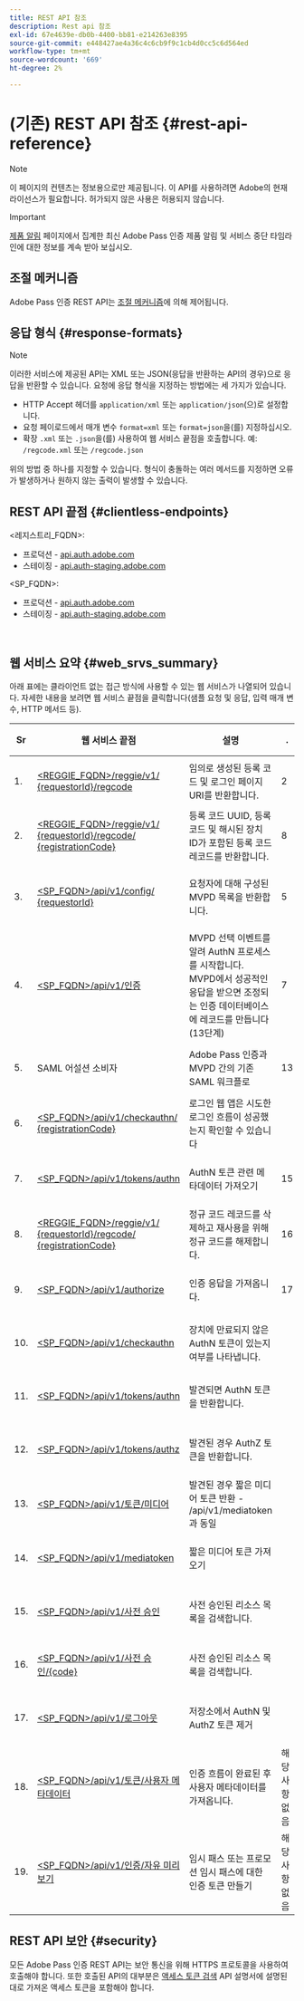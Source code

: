 ```yaml
---
title: REST API 참조
description: Rest api 참조
exl-id: 67e4639e-db0b-4400-bb81-e214263e8395
source-git-commit: e448427ae4a36c4c6cb9f9c1cb4d0cc5c6d564ed
workflow-type: tm+mt
source-wordcount: '669'
ht-degree: 2%

---
```


# (기존) REST API 참조 {#rest-api-reference}

>[!NOTE]
>
>이 페이지의 컨텐츠는 정보용으로만 제공됩니다. 이 API를 사용하려면 Adobe의 현재 라이선스가 필요합니다. 허가되지 않은 사용은 허용되지 않습니다.

>[!IMPORTANT]
>
> [제품 알림](/help/authentication/product-announcements.md) 페이지에서 집계한 최신 Adobe Pass 인증 제품 알림 및 서비스 중단 타임라인에 대한 정보를 계속 받아 보십시오.

## 조절 메커니즘

Adobe Pass 인증 REST API는 [조절 메커니즘](/help/authentication/integration-guide-programmers/throttling-mechanism.md)에 의해 제어됩니다.

## 응답 형식 {#response-formats}


>[!NOTE]
>
> 이러한 서비스에 제공된 API는 XML 또는 JSON(응답을 반환하는 API의 경우)으로 응답을 반환할 수 있습니다. 요청에 응답 형식을 지정하는 방법에는 세 가지가 있습니다.
>
>* HTTP Accept 헤더를 `application/xml` 또는 `application/json`(으)로 설정합니다.
>* 요청 페이로드에서 매개 변수 `format=xml` 또는 `format=json`을(를) 지정하십시오.
>* 확장 `.xml` 또는 `.json`을(를) 사용하여 웹 서비스 끝점을 호출합니다. 예: `/regcode.xml` 또는 `/regcode.json`
>
>위의 방법 중 하나를 지정할 수 있습니다. 형식이 충돌하는 여러 메서드를 지정하면 오류가 발생하거나 원하지 않는 출력이 발생할 수 있습니다.

## REST API 끝점 {#clientless-endpoints}

&lt;레지스트리_FQDN>:

* 프로덕션 - [api.auth.adobe.com](http://api.auth.adobe.com/)
* 스테이징 - [api.auth-staging.adobe.com](http://api.auth-staging.adobe.com/)

&lt;SP_FQDN>:

* 프로덕션 - [api.auth.adobe.com](http://api.auth.adobe.com/)
* 스테이징 - [api.auth-staging.adobe.com](http://api.auth-staging.adobe.com/)

</br>


## 웹 서비스 요약 {#web_srvs_summary}

아래 표에는 클라이언트 없는 접근 방식에 사용할 수 있는 웹 서비스가 나열되어 있습니다. 자세한 내용을 보려면 웹 서비스 끝점을 클릭합니다(샘플 요청 및 응답, 입력 매개 변수, HTTP 메서드 등).


| Sr | 웹 서비스 끝점 | 설명 | <!--[Diag.  </br>Ref](http://tve.helpdocsonline.com/api-reference-v2-test#illustration)-->. | 호스팅 위치 | 호출자 |
|-----|--------------------------------------------------------------------------------------------------------------------------------------------------------------------------------------------------|--------------------------------------------------------------------------------------------------------------------------------------------------------------------------------------------|---------------------------------------------------------------------------------------------|-----------------------------------------------------------|-----------------------------|
| 1. | [&lt;REGGIE_FQDN>/reggie/v1/ </br> {requestorId}/regcode](/help/authentication/integration-guide-programmers/legacy/rest-api-v1/apis/registration-code-request.md) | 임의로 생성된 등록 코드 및 로그인 페이지 URI를 반환합니다. | 2 | Adobe </br>Reg Code 서비스 | 스마트 장치 |
| 2. | [&lt;REGGIE_FQDN>/reggie/v1/ </br> {requestorId}/regcode/ </br> {registrationCode}](/help/authentication/integration-guide-programmers/legacy/rest-api-v1/apis/return-registration-record.md) | 등록 코드 UUID, 등록 코드 및 해시된 장치 ID가 포함된 등록 코드 레코드를 반환합니다. | 8 | Adobe </br>Reg Code 서비스 | Adobe Pass 인증 |
| 3. | [&lt;SP_FQDN>/api/v1/config/ </br> {requestorId}](/help/authentication/integration-guide-programmers/legacy/rest-api-v1/apis/provide-mvpd-list.md) | 요청자에 대해 구성된 MVPD 목록을 반환합니다. | 5 | Adobe </br>Adobe Pass </br>인증 </br>서비스 | 로그인 </br>웹 </br>앱 |
| 4. | [&lt;SP_FQDN>/api/v1/인증](/help/authentication/integration-guide-programmers/legacy/rest-api-v1/apis/initiate-authentication.md) | MVPD 선택 이벤트를 알려 AuthN 프로세스를 시작합니다. MVPD에서 성공적인 응답을 받으면 조정되는 인증 데이터베이스에 레코드를 만듭니다(13단계) | 7 | Adobe </br>Adobe Pass </br>인증 </br>서비스 | 로그인 </br>웹 </br>앱 |
| 5. | SAML 어설션 소비자 | Adobe Pass 인증과 MVPD 간의 기존 SAML 워크플로 | 13 | Adobe Pass </br>인증 </br>서비스 | Adobe Pass 인증 |
| 6. | [&lt;SP_FQDN>/api/v1/checkauthn/ </br> {registrationCode}](/help/authentication/integration-guide-programmers/legacy/rest-api-v1/apis/check-authentication-flow-by-second-screen-web-app.md) | 로그인 웹 앱은 시도한 로그인 흐름이 성공했는지 확인할 수 있습니다 |                                                                                             | Adobe Pass </br>인증   </br>서비스 | 로그인   </br>웹   </br>앱 |
| 7. | [&lt;SP_FQDN>/api/v1/tokens/authn](/help/authentication/integration-guide-programmers/legacy/rest-api-v1/apis/retrieve-authentication-token.md) | AuthN 토큰 관련 메타데이터 가져오기 | 15 | Adobe Pass </br>인증 </br>서비스 | 스마트 장치 |
| 8. | [&lt;REGGIE_FQDN>/reggie/v1/ </br> {requestorId}/regcode/ </br> {registrationCode}](/help/authentication/integration-guide-programmers/legacy/rest-api-v1/apis/delete-registration-record.md) | 정규 코드 레코드를 삭제하고 재사용을 위해 정규 코드를 해제합니다. | 16 | Adobe </br>Reg Code 서비스 | Adobe Pass 인증 |
| 9. | [&lt;SP_FQDN>/api/v1/authorize](/help/authentication/integration-guide-programmers/legacy/rest-api-v1/apis/initiate-authorization.md) | 인증 응답을 가져옵니다. | 17 | Adobe Pass </br>인증 </br>서비스 | 스마트 장치 |
| 10. | [&lt;SP_FQDN>/api/v1/checkauthn](/help/authentication/integration-guide-programmers/legacy/rest-api-v1/apis/check-authentication-token.md) | 장치에 만료되지 않은 AuthN 토큰이 있는지 여부를 나타냅니다. |                                                                                             | Adobe Pass </br>인증 </br>서비스 | 스마트 장치 |
| 11. | [&lt;SP_FQDN>/api/v1/tokens/authn](/help/authentication/integration-guide-programmers/legacy/rest-api-v1/apis/retrieve-authentication-token.md) | 발견되면 AuthN 토큰을 반환합니다. |                                                                                             | Adobe Pass </br>인증 </br>서비스 | 스마트 장치 |
| 12. | [&lt;SP_FQDN>/api/v1/tokens/authz](/help/authentication/integration-guide-programmers/legacy/rest-api-v1/apis/retrieve-authorization-token.md) | 발견된 경우 AuthZ 토큰을 반환합니다. |                                                                                             | Adobe Pass </br>인증 </br>서비스 | 스마트 장치 |
| 13. | [&lt;SP_FQDN>/api/v1/토큰/미디어](/help/authentication/integration-guide-programmers/legacy/rest-api-v1/apis/obtain-short-media-token.md) | 발견된 경우 짧은 미디어 토큰 반환 - /api/v1/mediatoken과 동일 |                                                                                             | Adobe Pass </br>인증 </br>서비스 | 스마트 장치 |
| 14. | [&lt;SP_FQDN>/api/v1/mediatoken](/help/authentication/integration-guide-programmers/legacy/rest-api-v1/apis/obtain-short-media-token.md) | 짧은 미디어 토큰 가져오기 |                                                                                             | Adobe Pass </br>인증 </br>서비스 | 스마트 장치 |
| 15. | [&lt;SP_FQDN>/api/v1/사전 승인](/help/authentication/integration-guide-programmers/legacy/rest-api-v1/apis/retrieve-list-of-preauthorized-resources.md) | 사전 승인된 리소스 목록을 검색합니다. |                                                                                             | Adobe Pass </br>인증 </br>서비스 | 스마트 장치 |
| 16. | [&lt;SP_FQDN>/api/v1/사전 승인/{code}](/help/authentication/integration-guide-programmers/legacy/rest-api-v1/apis/retrieve-list-of-preauthorized-resources-by-second-screen-web-app.md) | 사전 승인된 리소스 목록을 검색합니다. |                                                                                             | Adobe Pass </br>인증 </br>서비스 | 로그인 웹 앱 |
| 17. | [&lt;SP_FQDN>/api/v1/로그아웃](/help/authentication/integration-guide-programmers/legacy/rest-api-v1/apis/initiate-logout.md) | 저장소에서 AuthN 및 AuthZ 토큰 제거 |                                                                                             | Adobe Pass </br>인증   </br>서비스 | 스마트 장치 |
| 18. | [&lt;SP_FQDN>/api/v1/토큰/사용자 메타데이터](/help/authentication/integration-guide-programmers/legacy/rest-api-v1/apis/user-metadata.md) | 인증 흐름이 완료된 후 사용자 메타데이터를 가져옵니다. | 해당 사항 없음 | 해당 사항 없음 | 스마트 장치 |
| 19. | [&lt;SP_FQDN>/api/v1/인증/자유 미리 보기](/help/authentication/integration-guide-programmers/legacy/rest-api-v1/apis/free-preview-for-temp-pass-and-promotional-temp-pass.md) | 임시 패스 또는 프로모션 임시 패스에 대한 인증 토큰 만들기 | 해당 사항 없음 | Adobe Pass </br>인증 </br>서비스 | 스마트 장치 |


## REST API 보안 {#security}

모든 Adobe Pass 인증 REST API는 보안 통신을 위해 HTTPS 프로토콜을 사용하여 호출해야 합니다. 또한 호출된 API의 대부분은 [액세스 토큰 검색](../../rest-apis/rest-api-dcr/apis/dynamic-client-registration-apis-retrieve-access-token.md) API 설명서에 설명된 대로 가져온 액세스 토큰을 포함해야 합니다.
